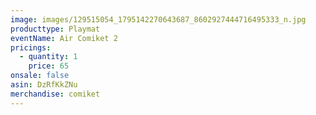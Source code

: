 ```yaml
---
image: images/129515054_1795142270643687_8602927444716495333_n.jpg
producttype: Playmat
eventName: Air Comiket 2
pricings:
  - quantity: 1
    price: 65
onsale: false
asin: DzRfKkZNu
merchandise: comiket
---
```

